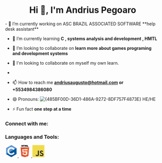 <h1 align="center">Hi 👋, I'm Andrius Pegoaro</h1>
- 🔭 I’m currently working on ASC BRAZIL ASSOCIATED SOFTWARE **help desk assistant**

- 🌱 I’m currently learning **C , systems analysis and development , HMTL**

- 👯 I’m looking to collaborate on **learn more about games programing and development systems**
- 💞️ I'm looking to collaborate on myself my own learn.
- 
- 📫 How to reach me **andriusaugusto@hotmail.com or +5534984386080**
  
- 😄 Pronouns: ![{485BF00D-36D1-486A-9272-8DF757F4873E}](https://github.com/user-attachments/assets/d30e145b-fbb3-4fdd-a0fd-03f3f0fb22a7) HE/HE 
  
- ⚡ Fun fact **one step at a time**

<h3 align="left">Connect with me:</h3>
<p align="left">
</p>

<h3 align="left">Languages and Tools:</h3>
<p align="left"> <a href="https://www.cprogramming.com/" target="_blank" rel="noreferrer"> <img src="https://raw.githubusercontent.com/devicons/devicon/master/icons/c/c-original.svg" alt="c" width="40" height="40"/> </a> <a href="https://www.w3.org/html/" target="_blank" rel="noreferrer"> <img src="https://raw.githubusercontent.com/devicons/devicon/master/icons/html5/html5-original-wordmark.svg" alt="html5" width="40" height="40"/> </a> <a href="https://developer.mozilla.org/en-US/docs/Web/JavaScript" target="_blank" rel="noreferrer"> <img src="https://raw.githubusercontent.com/devicons/devicon/master/icons/javascript/javascript-original.svg" alt="javascript" width="40" height="40"/> </a> </p>
